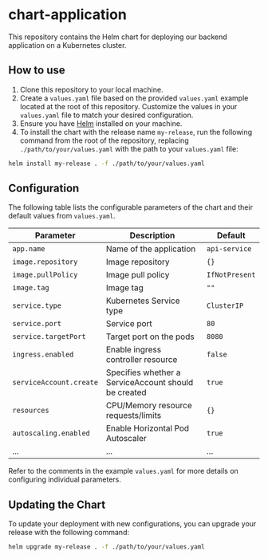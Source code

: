 # chart-application

This repository contains the Helm chart for deploying our backend application on a Kubernetes cluster.

## How to use

1. Clone this repository to your local machine.
2. Create a `values.yaml` file based on the provided `values.yaml` example located at the root of this repository. Customize the values in your `values.yaml` file to match your desired configuration.
3. Ensure you have [Helm](https://helm.sh/) installed on your machine.
4. To install the chart with the release name `my-release`, run the following command from the root of the repository, replacing `./path/to/your/values.yaml` with the path to your `values.yaml` file:

```bash
helm install my-release . -f ./path/to/your/values.yaml
```

## Configuration

The following table lists the configurable parameters of the chart and their default values from `values.yaml`.

| Parameter                  | Description                                   | Default             |
|----------------------------|-----------------------------------------------|---------------------|
| `app.name`                 | Name of the application                       | `api-service`       |
| `image.repository`         | Image repository                              | `{}`                |
| `image.pullPolicy`         | Image pull policy                             | `IfNotPresent`      |
| `image.tag`                | Image tag                                     | `""`                |
| `service.type`             | Kubernetes Service type                       | `ClusterIP`         |
| `service.port`             | Service port                                  | `80`                |
| `service.targetPort`       | Target port on the pods                       | `8080`              |
| `ingress.enabled`          | Enable ingress controller resource            | `false`             |
| `serviceAccount.create`    | Specifies whether a ServiceAccount should be created | `true`      |
| `resources`                | CPU/Memory resource requests/limits           | `{}`                |
| `autoscaling.enabled`      | Enable Horizontal Pod Autoscaler             | `true`              |
| ...                        | ...                                           | ...                 |

Refer to the comments in the example `values.yaml` for more details on configuring individual parameters.

## Updating the Chart

To update your deployment with new configurations, you can upgrade your release with the following command:

```bash
helm upgrade my-release . -f ./path/to/your/values.yaml
```